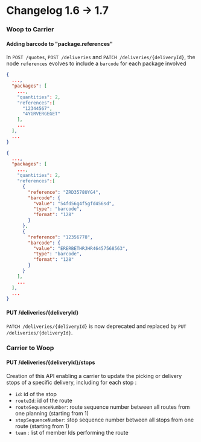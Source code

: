 # Changelog 1.6 -> 1.7

### Woop to Carrier

#### Adding barcode to "package.references"

In `POST /quotes`, `POST /deliveries` and `PATCH /deliveries/{deliveryId}`, the node `references` evolves to include a `barcode` for each package involved

<!--
type: tab
title: 1.6.0
-->

```json
{
  ...,
  "packages": [
    ...,
    "quantities": 2,
    "references":[
      "12344567",
      "4YGRVERGEGET"
    ],
    ...
  ],
  ...
}
```

<!--
type: tab
title: 1.7.0
-->

```json
{
  ...,
  "packages": [
    ...,
    "quantities": 2,
    "references":[
      {
        "reference": "ZRD3578UYG4",
        "barcode": {
          "value": "54fd56g4f5gfd456sd",
          "type": "barcode",
          "format": "128"
        }
      },
      {
        "reference": "12356778",
        "barcode": {
          "value": "ERERBETHRJHR46457568563",
          "type": "barcode",
          "format": "128"
        }
      }
    ],
    ...
  ],
  ...
}
```

<!-- type: tab-end -->

#### PUT /deliveries/{deliveryId}
`PATCH /deliveries/{deliveryId}` is now deprecated and replaced by `PUT /deliveries/{deliveryId}`.


### Carrier to Woop
#### PUT /deliveries/{deliveryId}/stops

Creation of this API enabling a carrier to update the picking or delivery stops of a specific delivery, including for each stop :

- `id`: id of the stop
- `routeId`: id of the route
- `routeSequenceNumber`: route sequence number between all routes from one planning (starting from 1)
- `stopSequenceNumber`: stop sequence number between all stops from one route (starting from 1)
- `team` : list of member Ids performing the route